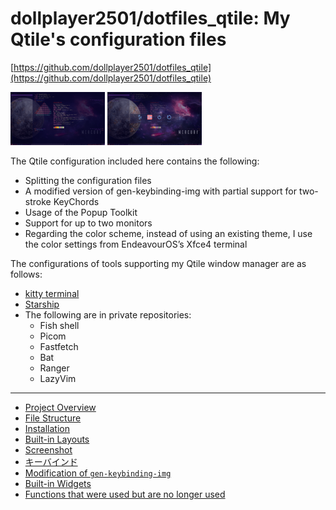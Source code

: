 # dollplayer2501/dotfiles_qtile: My Qtile's configuration files

[https://github.com/dollplayer2501/dotfiles_qtile](https://github.com/dollplayer2501/dotfiles_qtile)

<img src="./images/EndeavourOS_Qtile_2025-09-28_04-03-49.png" width="30%">&nbsp;<img src="./images/EndeavourOS_Qtile_2025-09-28_04-03-57.png" width="30%">

The Qtile configuration included here contains the following:

- Splitting the configuration files
- A modified version of gen-keybinding-img with partial support for two-stroke KeyChords
- Usage of the Popup Toolkit
- Support for up to two monitors
- Regarding the color scheme, instead of using an existing theme, I use the color settings from EndeavourOS’s Xfce4 terminal

The configurations of tools supporting my Qtile window manager are as follows:

- [kitty terminal](https://github.com/dollplayer2501/dotfiles_kitty)
- [Starship](https://github.com/dollplayer2501/dotfiles_starship)
- The following are in private repositories:
  - Fish shell
  - Picom
  - Fastfetch
  - Bat
  - Ranger
  - LazyVim

- - -

<!-- {{TOC-IN}} -->
- [Project Overview](./01_00-overview.md)
- [File Structure](./02_00-files.md)
- [Installation](./03_00-installing.md)
- [Built-in Layouts](./04_00-layout.md)
- [Screenshot](./04_01-screenshot.md)
- [キーバインド](./05_00-keybind.md)
- [Modification of `gen-keybinding-img`](./05_01-gen-keybinding-img.md)
- [Built-in Widgets](./06_00-widgets.md)
- [Functions that were used but are no longer used](./07_00-unused-features.md)
<!-- {{TOC-OUT}} -->


<!-- -->
